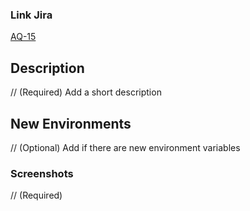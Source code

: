 ### Link Jira
[AQ-15](https://aquaterra-sena.atlassian.net/browse/AQ-15?atlOrigin=eyJpIjoiOWE0ZWQ2MmY1ZGJjNGIxN2JjNDhhYWFlYzU0MTI1YWIiLCJwIjoiaiJ9)

## Description
   // (Required) Add a short description
## New Environments
   // (Optional) Add if there are new environment variables
### Screenshots
  // (Required)
  
